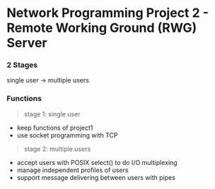 Network Programming Project 2 - Remote Working Ground (RWG) Server
===
### 2 Stages
single user -> multiple users

### Functions
> stage 1: single user

- keep functions of project1
- use socket programming with TCP

> stage 2: multiple users

- accept users with POSIX select() to do I/O multiplexing
- manage independent profiles of users
- support message delivering between users with pipes
